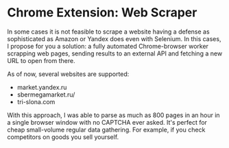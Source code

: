 # Chrome Extension: Web Scraper

In some cases it is not feasible to scrape a website having a defense as sophisticated as Amazon or Yandex does even with Selenium. In this cases, I propose for you a solution: a fully automated Chrome-browser worker scrapping web pages, sending results to an external API and fetching a new URL to open from there.

As of now, several websites are supported:
- market.yandex.ru
- sbermegamarket.ru/
- tri-slona.com

With this approach, I was able to parse as much as 800 pages in an hour in a single browser window with no CAPTCHA ever asked. It's perfect for cheap small-volume regular data gathering. For example, if you check competitors on goods you sell yourself.